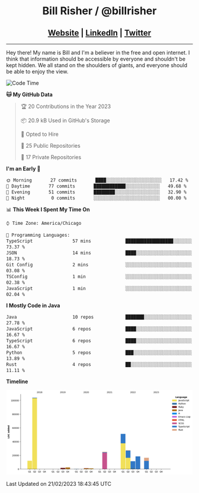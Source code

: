 
<h1 align="center">
    Bill Risher / @billrisher <br />
</h1>
<h2 align="center">
    <a href="https://billrisher.com">Website</a> | <a href="https://linkedin.com/in/william-risher">LinkedIn</a> | <a href="https://twitter.com/billrisher_">Twitter</a> 
 </h2>

---

Hey there! My name is Bill and I'm a believer in the free and open internet. 
I think that information should be accessible by everyone and shouldn't be kept hidden. 
We all stand on the shoulders of giants, and everyone should be able to enjoy the view.

<!--START_SECTION:waka-->
![Code Time](http://img.shields.io/badge/Code%20Time-120%20hrs%2044%20mins-blue)

**🐱 My GitHub Data** 

> 🏆 20 Contributions in the Year 2023
 > 
> 📦 20.9 kB Used in GitHub's Storage 
 > 
> 💼 Opted to Hire
 > 
> 📜 25 Public Repositories 
 > 
> 🔑 17 Private Repositories  
 > 
**I'm an Early 🐤** 

```text
🌞 Morning       27 commits       ████░░░░░░░░░░░░░░░░░░░░░   17.42 % 
🌆 Daytime       77 commits       ████████████░░░░░░░░░░░░░   49.68 % 
🌃 Evening       51 commits       ████████░░░░░░░░░░░░░░░░░   32.90 % 
🌙 Night          0 commits       ░░░░░░░░░░░░░░░░░░░░░░░░░   00.00 % 

```


📊 **This Week I Spent My Time On** 

```text
⌚︎ Time Zone: America/Chicago

💬 Programming Languages: 
TypeScript               57 mins             ██████████████████░░░░░░░   73.37 % 
JSON                     14 mins             ████░░░░░░░░░░░░░░░░░░░░░   18.73 % 
Git Config               2 mins              ░░░░░░░░░░░░░░░░░░░░░░░░░   03.08 % 
TSConfig                 1 min               ░░░░░░░░░░░░░░░░░░░░░░░░░   02.38 % 
JavaScript               1 min               ░░░░░░░░░░░░░░░░░░░░░░░░░   02.04 % 

```

**I Mostly Code in Java** 

```text
Java                     10 repos            ███████░░░░░░░░░░░░░░░░░░   27.78 % 
JavaScript               6 repos             ████░░░░░░░░░░░░░░░░░░░░░   16.67 % 
TypeScript               6 repos             ████░░░░░░░░░░░░░░░░░░░░░   16.67 % 
Python                   5 repos             ███░░░░░░░░░░░░░░░░░░░░░░   13.89 % 
Rust                     4 repos             ██░░░░░░░░░░░░░░░░░░░░░░░   11.11 % 

```


**Timeline**

![Chart not found](https://raw.githubusercontent.com/billrisher/billrisher/main/charts/bar_graph.png) 


 Last Updated on 21/02/2023 18:43:45 UTC
<!--END_SECTION:waka-->

